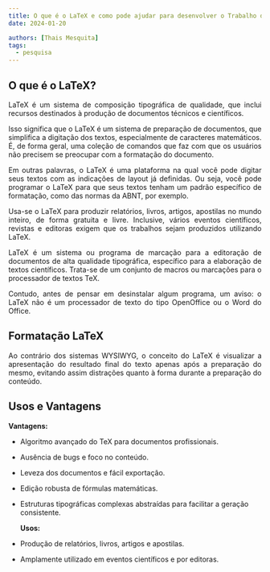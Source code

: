 ```yaml
---
title: O que é o LaTeX e como pode ajudar para desenvolver o Trabalho de Conclusao de Curso (TCC)
date: 2024-01-20

authors: [Thais Mesquita]
tags:
  - pesquisa
---
```


## O que é o LaTeX?

<p align="justify">
    LaTeX é um sistema de composição tipográfica de qualidade, que inclui recursos destinados à produção de documentos técnicos e científicos. </p>
  
<p align="justify">
    Isso significa que o LaTeX é um sistema de preparação de documentos, que simplifica a digitação dos textos, especialmente de caracteres matemáticos. É, de forma geral, uma coleção de comandos que faz com que os usuários não precisem se preocupar com a formatação do documento. </p>
  
<p align="justify">
    Em outras palavras, o LaTeX é uma plataforma na qual você pode digitar seus textos com as indicações de layout já definidas. Ou seja, você pode programar o LaTeX para que seus textos tenham um padrão específico de formatação, como das normas da ABNT, por exemplo. </p>
  
<p align="justify">
    Usa-se o LaTeX para produzir relatórios, livros, artigos, apostilas no mundo inteiro, de forma gratuita e livre. Inclusive, vários eventos científicos, revistas e editoras exigem que os trabalhos sejam produzidos utilizando LaTeX. </p>
  
<p align="justify">
    LaTeX é um sistema ou programa de marcação para a editoração de documentos de alta qualidade tipográfica, específico para a elaboração de textos científicos. Trata-se de um conjunto de macros ou marcações para o processador de textos TeX. </p>
  
<p align="justify">
    Contudo, antes de pensar em desinstalar algum programa, um aviso: o LaTeX não é um processador de texto do tipo OpenOffice ou o Word do Office. </p>

## Formatação LaTeX
  
<p align="justify">
    Ao contrário dos sistemas WYSIWYG, o conceito do LaTeX é visualizar a apresentação do resultado final do texto apenas após a preparação do mesmo, evitando assim distrações quanto à forma durante a preparação do conteúdo. </p>

## Usos e Vantagens
  
**Vantagens:**

- Algoritmo avançado do TeX para documentos profissionais.
- Ausência de bugs e foco no conteúdo.
- Leveza dos documentos e fácil exportação.
- Edição robusta de fórmulas matemáticas.
- Estruturas tipográficas complexas abstraídas para facilitar a geração consistente.
  
  **Usos:**

- Produção de relatórios, livros, artigos e apostilas.
- Amplamente utilizado em eventos científicos e por editoras.
